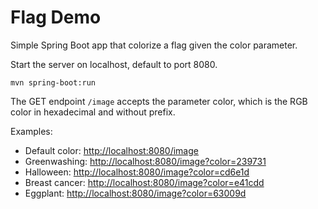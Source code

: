 # Flag Demo

Simple Spring Boot app that colorize a flag given the color parameter.

Start the server on localhost, default to port 8080.

```
mvn spring-boot:run 
```

The GET endpoint `/image` accepts the parameter color, which is the RGB color in hexadecimal and without prefix.

Examples: 

* Default color: [http://localhost:8080/image](http://localhost:8080/image)
* Greenwashing: [http://localhost:8080/image?color=239731](http://localhost:8080/image?color=239731)
* Halloween: [http://localhost:8080/image?color=cd6e1d](http://localhost:8080/image?color=cd6e1d)
* Breast cancer: [http://localhost:8080/image?color=e41cdd](http://localhost:8080/image?color=e41cdd)
* Eggplant: [http://localhost:8080/image?color=63009d](http://localhost:8080/image?color=63009d)

